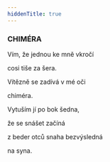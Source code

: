 ```yaml
---
hiddenTitle: true
---
```


### CHIMÉRA

Vím, že jednou ke mně vkročí 

cosi tiše za šera. 

Vítězně se zadívá v mé oči 

chiméra.

Vytuším jí po bok šedna, 

že se snášet začíná 

z beder otců snaha bezvýsledná 

na syna.
